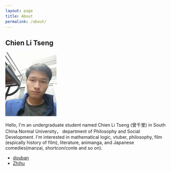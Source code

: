 ```yaml
---
layout: page
title: About
permalink: /about/
---
```


## Chien Li Tseng

 <img src="https://raw.githubusercontent.com/FinalFantasy27/FinalFantasy27/main/images/1_1611589319917.jpg" height=200 width=160>

Hello, I'm an undergraduate student named Chien Li Tseng (曾千里) in South China Normal University， department of Philosophy and Social Development. I'm interested in mathematical logic, vtuber, philosophy, film (espically history of film), literature, animanga, and Japanese comedies(manzai, shortcon/conte and so on).

- [douban](https://www.douban.com/people/150548369/)
- [Zhihu](https://www.zhihu.com/people/sliverwhite-47/)

